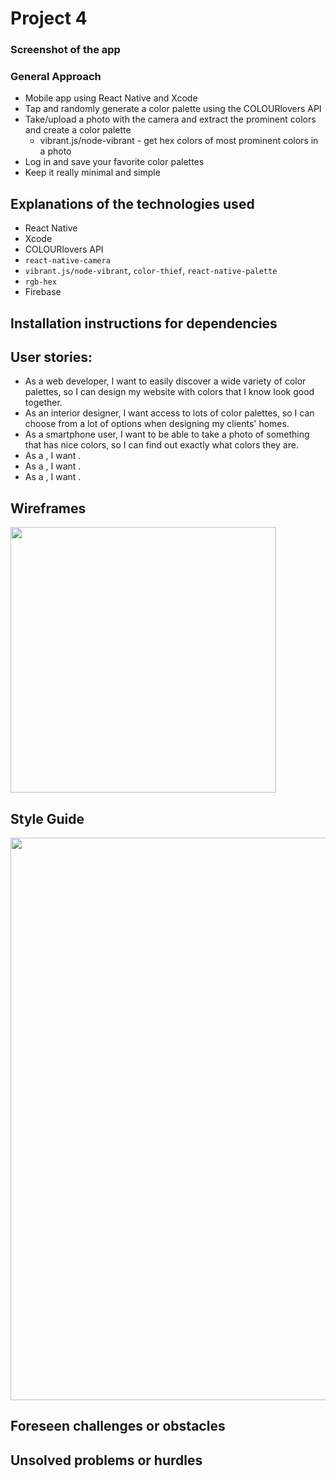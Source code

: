 # Project 4

### Screenshot of the app

### General Approach
- Mobile app using React Native and Xcode
- Tap and randomly generate a color palette using the COLOURlovers API
- Take/upload a photo with the camera and extract the prominent colors and create a color palette
  - vibrant.js/node-vibrant - get hex colors of most prominent colors in a photo
- Log in and save your favorite color palettes
- Keep it really minimal and simple

## Explanations of the technologies used
- React Native
- Xcode
- COLOURlovers API
- `react-native-camera`
- `vibrant.js/node-vibrant`, `color-thief`, `react-native-palette`
- `rgb-hex`
- Firebase

## Installation instructions for dependencies

## User stories:
- As a web developer, I want to easily discover a wide variety of color palettes, so I can design my website with colors that I know look good together.
- As an interior designer, I want access to lots of color palettes, so I can choose from a lot of options when designing my clients' homes.
- As a smartphone user, I want to be able to take a photo of something that has nice colors, so I can find out exactly what colors they are.
- As a , I want .
- As a , I want .
- As a , I want .

## Wireframes
<img src="" width="425">

## Style Guide
<img src="" width="900">

## Foreseen challenges or obstacles

## Unsolved problems or hurdles

